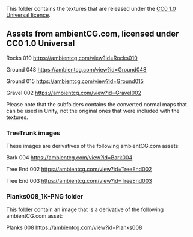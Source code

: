 This folder contains the textures that are released under the [CC0 1.0 Universal licence](/LICENSE_CC0).

## Assets from ambientCG.com, licensed under CC0 1.0 Universal

Rocks 010
https://ambientcg.com/view?id=Rocks010

Ground 048
https://ambientcg.com/view?id=Ground048

Ground 015
https://ambientcg.com/view?id=Ground015

Gravel 002
https://ambientcg.com/view?id=Gravel002

Please note that the subfolders contains the converted normal maps that can be used in Unity, not the original ones that were included with the textures.

### TreeTrunk images
These images are derivatives of the following ambientCG.com assets:

Bark 004
https://ambientcg.com/view?id=Bark004

Tree End 002
https://ambientcg.com/view?id=TreeEnd002

Tree End 003
https://ambientcg.com/view?id=TreeEnd003

### Planks008_1K-PNG folder
This folder contain an image that is a derivative  of the following ambientCG.com asset:

Planks 008
https://ambientcg.com/view?id=Planks008
